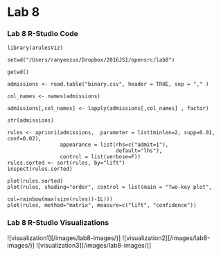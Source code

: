 # Lab 8


### Lab 8 R-Studio Code 
```library(arules)
library(arulesViz)

setwd("/Users/ranyeezus/Dropbox/2016JS1/opensrc/lab8")

getwd()

admissions <- read.table("binary.csv", header = TRUE, sep = "," )

col_names <- names(admissions)

admissions[,col_names] <- lapply(admissions[,col_names] , factor)

str(admissions)

rules <- apriori(admissions,  parameter = list(minlen=2, supp=0.01, conf=0.02),
                 appearance = list(rhs=c("admit=1"), 
                                   default="lhs"),
                 control = list(verbose=F))
rules.sorted <- sort(rules, by="lift")
inspect(rules.sorted)

plot(rules.sorted)
plot(rules, shading="order", control = list(main = "Two-key plot",
                                            col=rainbow(max(size(rules))-1L)))
plot(rules, method="matrix", measure=c("lift", "confidence"))
```


### Lab 8 R-Studio Visualizations


![visualization1][/images/lab8-images/)]
![visualization2][/images/lab8-images/)]
![visualization3][/images/lab8-images/)]
